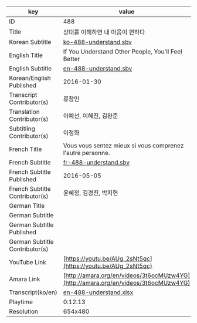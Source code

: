 |  key  |  value  |
|-------|---------|
| ID            | 488 |
| Title         | 상대를 이해하면 내 마음이 편하다 |
| Korean Subtitle | [ko-488-understand.sbv](https://github.com/jungtosociety/dharma-qna/raw/master/sub/488/ko-488-understand.sbv) |
| English Title | If You Understand Other People, You'll Feel Better |
| English Subtitle | [en-488-understand.sbv](https://github.com/jungtosociety/dharma-qna/raw/master/sub/488/en-488-understand.sbv) |
| Korean/English Published     | 2016-01-30 |
| Transcript Contributor(s)   | 류창민 |
| Translation Contributor(s)   | 이예선, 이혜진, 김완준 |
| Subtitling Contributor(s)   | 이정화 |
| French Title | Vous vous sentez mieux si vous comprenez l'autre personne. |
| French Subtitle | [fr-488-understand.sbv](https://github.com/jungtosociety/dharma-qna/raw/master/sub/488/fr-488-understand.sbv) |
| French Subtitle Published | 2016-05-05 |
| French Subtitle Contributor(s) | 윤혜정, 김경진, 박지현 |
| German Title |  |
| German Subtitle |  |
| German Subtitle Published |  |
| German Subtitle Contributor(s) |  |
| YouTube Link  | [https://youtu.be/AUg_2sNt5qc](https://youtu.be/AUg_2sNt5qc) |
| Amara Link    | [http://amara.org/en/videos/3t6ocMUzw4YG](http://amara.org/en/videos/3t6ocMUzw4YG) |
| Transcript(ko/en) | [en-488-understand.xlsx](https://github.com/jungtosociety/dharma-qna/raw/master/sub/488/en-488-understand.xlsx) |
| Playtime | 0:12:13 |
| Resolution | 654x480|
